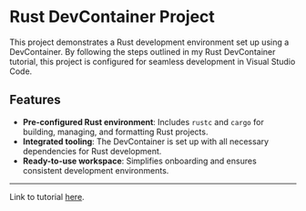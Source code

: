 # Rust DevContainer Project

This project demonstrates a Rust development environment set up using a DevContainer. By following the steps outlined in my Rust DevContainer tutorial, this project is configured for seamless development in Visual Studio Code.

## Features

- **Pre-configured Rust environment**: Includes `rustc` and `cargo` for building, managing, and formatting Rust projects.
- **Integrated tooling**: The DevContainer is set up with all necessary dependencies for Rust development.
- **Ready-to-use workspace**: Simplifies onboarding and ensures consistent development environments.

---
Link to tutorial [here](https://boluwatifeda.github.io/comp423-course-notes/tutorials/rust-setup/).
